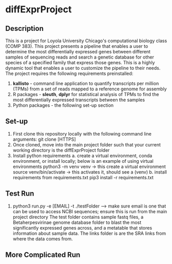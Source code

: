 # diffExprProject

## Description
This is a project for Loyola University Chicago's computational biology class (COMP 383).
This project presents a pipeline that enables a user to determine the most differentially expressed genes between different samples of sequencing reads and search a genetic database for other species of a specified family that express those genes. This is a highly dynamic tool that enables a user to customize the pipeline to their needs.
The project requires the following requirements preinstalled:
1. **kallisto** - command line application to quantify transcripts per million (TPMs) from a set of reads mapped to a reference genome for assembly
2. R packages - **sleuth**, **dplyr** for statistical analysis of TPMs to find the most differentially expressed transcripts between the samples
3. Python packages - the following set-up section

## Set-up
1. First clone this repository locally with the following command line arguments:
  git clone [HTTPS]
2. Once cloned, move into the main project folder such that your current working directory is the diffExprProject folder
3. Install python requirements
  a. create a virtual environment, conda environment, or install locally; below is an example of using virtual environments
    python3 -m venv venv -> this create a virtual environment
    source venv/bin/activate -> this activates it, should see a (venv)
  b. install requirements from requirements.txt
    pip3 install -r requirements.txt

## Test Run
1. python3 run.py -e [EMAIL] -t ./testFolder --> make sure email is one that can be used to access NCBI sequences; ensure this is run from the main project directory
The test folder contains sample fastq files, a Betaherpesvirinae genome database folder to blast the most significantly expressed genes across, and a metatable that stores information about sample data. The links folder is are the SRA links from where the data comes from.

## More Complicated Run
